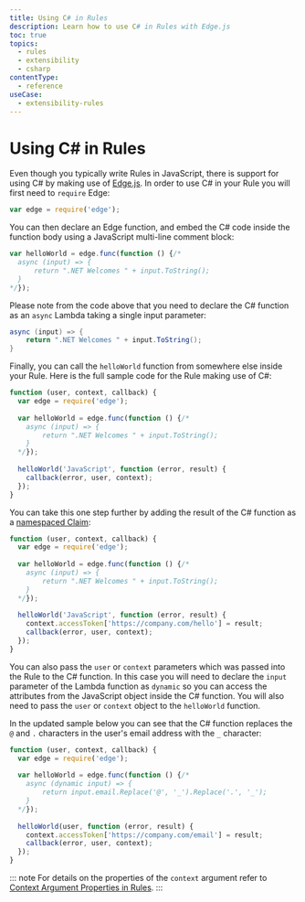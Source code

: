 ```yaml
---
title: Using C# in Rules
description: Learn how to use C# in Rules with Edge.js
toc: true
topics:
  - rules
  - extensibility
  - csharp
contentType:
  - reference
useCase:
  - extensibility-rules
---
```

# Using C<span>#</span> in Rules

Even though you typically write Rules in JavaScript, there is support for using C# by making use of [Edge.js](http://tjanczuk.github.io/edge/#/). In order to use C# in your Rule you will first need to `require` Edge:

```js
var edge = require('edge');
```

You can then declare an Edge function, and embed the C# code inside the function body using a JavaScript multi-line comment block:

```js
var helloWorld = edge.func(function () {/*
  async (input) => { 
      return ".NET Welcomes " + input.ToString(); 
  }
*/});
```

Please note from the code above that you need to declare the C# function as an `async` Lambda taking a single input parameter:

```cs
async (input) => { 
    return ".NET Welcomes " + input.ToString(); 
}
```

Finally, you can call the `helloWorld` function from somewhere else inside your Rule. Here is the full sample code for the Rule making use of C#:

```js
function (user, context, callback) {
  var edge = require('edge');
  
  var helloWorld = edge.func(function () {/*
    async (input) => { 
        return ".NET Welcomes " + input.ToString(); 
    }
  */});
  
  helloWorld('JavaScript', function (error, result) {
    callback(error, user, context);
  });
}
```

You can take this one step further by adding the result of the C# function as a [namespaced Claim](/api-auth/tutorials/adoption/scope-custom-claims):

```js
function (user, context, callback) {
  var edge = require('edge');
  
  var helloWorld = edge.func(function () {/*
    async (input) => { 
        return ".NET Welcomes " + input.ToString(); 
    }
  */});
  
  helloWorld('JavaScript', function (error, result) {
    context.accessToken['https://company.com/hello'] = result;
    callback(error, user, context);
  });
}
```

You can also pass the `user` or `context` parameters which was passed into the Rule to the C# function. In this case you will need to declare the `input` parameter of the Lambda function as `dynamic` so you can access the attributes from the JavaScript object inside the C# function. You will also need to pass the `user` or `context` object to the `helloWorld` function.

In the updated sample below you can see that the C# function replaces the `@` and `.` characters in the user's email address with the `_` character:

```js
function (user, context, callback) {
  var edge = require('edge');
  
  var helloWorld = edge.func(function () {/*
    async (dynamic input) => { 
        return input.email.Replace('@', '_').Replace('.', '_'); 
    }
  */});
  
  helloWorld(user, function (error, result) {
    context.accessToken['https://company.com/email'] = result;
    callback(error, user, context);
  });
}
```

::: note
For details on the properties of the `context` argument refer to [Context Argument Properties in Rules](/rules/context).
:::
